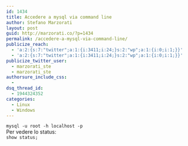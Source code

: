 ```yaml
---
id: 1434
title: Accedere a mysql via command line
author: Stefano Marzorati
layout: post
guid: http://marzorati.co/?p=1434
permalink: /accedere-a-mysql-via-command-line/
publicize_reach:
  - 'a:2:{s:7:"twitter";a:1:{i:3411;i:24;}s:2:"wp";a:1:{i:0;i:1;}}'
  - 'a:2:{s:7:"twitter";a:1:{i:3411;i:24;}s:2:"wp";a:1:{i:0;i:1;}}'
publicize_twitter_user:
  - marzorati_ste
  - marzorati_ste
authorsure_include_css:
  - 
dsq_thread_id:
  - 1944324352
categories:
  - Linux
  - Windows
---
```

`mysql -u root -h localhost -p`  
Per vedere lo status:  
`show status;`
